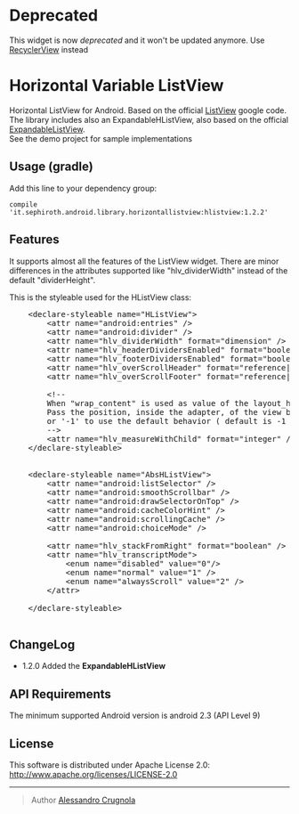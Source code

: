 Deprecated
==========================
This widget is now *deprecated* and it won't be updated anymore. Use [RecyclerView][5] instead

Horizontal Variable ListView
==========================

Horizontal ListView for Android. Based on the official [ListView][3] google code.
The library includes also an ExpandableHListView, also based on the official [ExpandableListView][4]. <br />
See the demo project for sample implementations

## Usage (gradle)
Add this line to your dependency group:


	compile 'it.sephiroth.android.library.horizontallistview:hlistview:1.2.2'

## Features
It supports almost all the features of the ListView widget.
There are minor differences in the attributes supported like "hlv_dividerWidth" instead of the default "dividerHeight".

This is the styleable used for the HListView class:
<pre>
    &lt;declare-styleable name="HListView">
        &lt;attr name="android:entries" />
        &lt;attr name="android:divider" />
        &lt;attr name="hlv_dividerWidth" format="dimension" />
        &lt;attr name="hlv_headerDividersEnabled" format="boolean" />
        &lt;attr name="hlv_footerDividersEnabled" format="boolean" />
        &lt;attr name="hlv_overScrollHeader" format="reference|color" />
        &lt;attr name="hlv_overScrollFooter" format="reference|color" />
        
        &lt;!-- 
        When "wrap_content" is used as value of the layout_height property.
        Pass the position, inside the adapter, of the view being used to measure the view
        or '-1' to use the default behavior ( default is -1 )
        -->
        &lt;attr name="hlv_measureWithChild" format="integer" />
    &lt;/declare-styleable>
    

    &lt;declare-styleable name="AbsHListView">
        &lt;attr name="android:listSelector" />
        &lt;attr name="android:smoothScrollbar" />
        &lt;attr name="android:drawSelectorOnTop" />
        &lt;attr name="android:cacheColorHint" />
        &lt;attr name="android:scrollingCache" />
        &lt;attr name="android:choiceMode" />
        
        &lt;attr name="hlv_stackFromRight" format="boolean" />
        &lt;attr name="hlv_transcriptMode">
            &lt;enum name="disabled" value="0"/>
            &lt;enum name="normal" value="1" />
            &lt;enum name="alwaysScroll" value="2" />
        &lt;/attr>
        
    &lt;/declare-styleable>  

</pre>

## ChangeLog

* 1.2.0 Added the **ExpandableHListView**

## API Requirements
The minimum supported Android version is android 2.3 (API Level 9)

## License
This software is distributed under Apache License 2.0:
http://www.apache.org/licenses/LICENSE-2.0

---

> Author
> [Alessandro Crugnola][2]



[2]: http://www.sephiroth.it

[3]: http://developer.android.com/reference/android/widget/ListView.html

[4]: http://developer.android.com/reference/android/widget/ExpandableListView.html

[5]: https://developer.android.com/reference/android/support/v7/widget/RecyclerView.html
